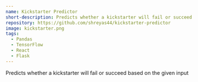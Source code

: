 ```yaml
---
name: Kickstarter Predictor
short-description: Predicts whether a kickstarter will fail or succeed based on the given input
repository: https://github.com/shreyas44/kickstarter-predictor
image: kickstarter.png
tags:
  - Pandas
  - TensorFlow
  - React
  - Flask
---
```


Predicts whether a kickstarter will fail or succeed based on the given input
